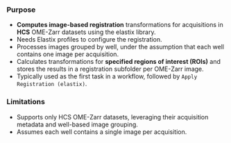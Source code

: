 ### Purpose
- **Computes image-based registration** transformations for acquisitions in **HCS** OME-Zarr datasets using the elastix library.
- Needs Elastix profiles to configure the registration.
- Processes images grouped by well, under the assumption that each well contains one image per acquisition.
- Calculates transformations for **specified regions of interest (ROIs)** and stores the results in a registration subfolder per OME-Zarr image.
- Typically used as the first task in a workflow, followed by `Apply Registration (elastix)`.

### Limitations
- Supports only HCS OME-Zarr datasets, leveraging their acquisition metadata and well-based image grouping.
- Assumes each well contains a single image per acquisition.
